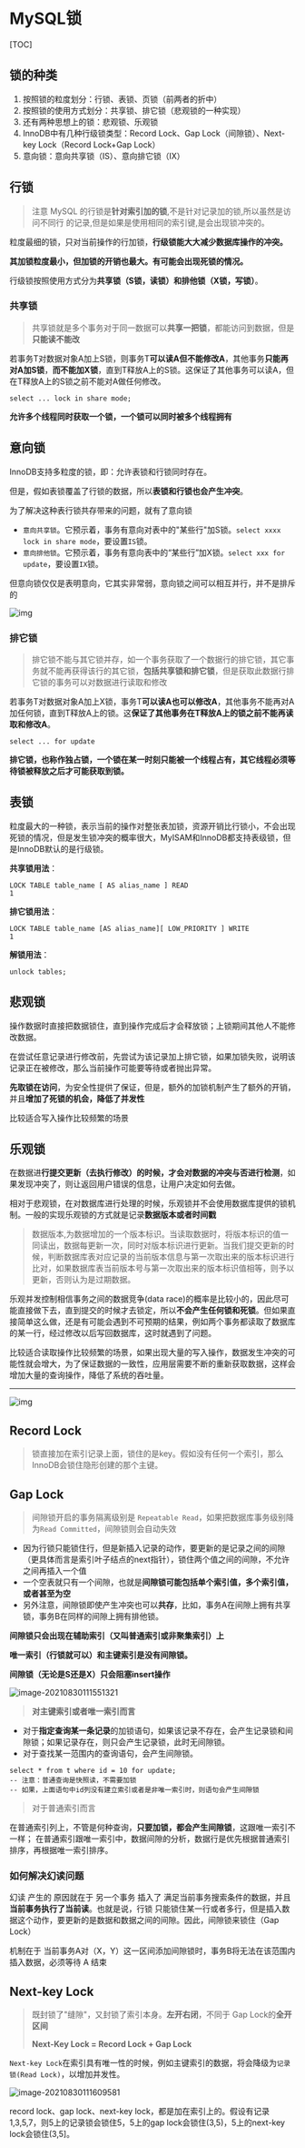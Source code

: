 # MySQL锁

[TOC]





## 锁的种类

1. 按照锁的粒度划分：行锁、表锁、页锁（前两者的折中）
2. 按照锁的使用方式划分：共享锁、排它锁（悲观锁的一种实现）
3. 还有两种思想上的锁：悲观锁、乐观锁
4. InnoDB中有几种行级锁类型：Record Lock、Gap Lock（间隙锁）、Next-key Lock（Record Lock+Gap Lock）
5. 意向锁：意向共享锁（IS）、意向排它锁（IX）





## 行锁

> 注意 MySQL 的行锁是**针对索引加的锁**,不是针对记录加的锁,所以虽然是访问不同行 的记录,但是如果是使用相同的索引键,是会出现锁冲突的。

粒度最细的锁，只对当前操作的行加锁，**行级锁能大大减少数据库操作的冲突。**

**其加锁粒度最小，但加锁的开销也最大。有可能会出现死锁的情况。**

行级锁按照使用方式分为**共享锁（S锁，读锁）和排他锁（X锁，写锁）**。





### 共享锁

> 共享锁就是多个事务对于同一数据可以**共享一把锁**，都能访问到数据，但是**只能读不能改**

若事务T对数据对象A加上S锁，则事务T**可以读A但不能修改A**，其他事务**只能再对A加S锁**，**而不能加X锁**，直到T释放A上的S锁。这保证了其他事务可以读A，但在T释放A上的S锁之前不能对A做任何修改。

~~~mysql
select ... lock in share mode;
~~~



**允许多个线程同时获取一个锁，一个锁可以同时被多个线程拥有**







## 意向锁

InnoDB支持多粒度的锁，即：允许表锁和行锁同时存在。

但是，假如表锁覆盖了行锁的数据，所以**表锁和行锁也会产生冲突**。

为了解决这种表行锁共存带来的问题，就有了意向锁

- `意向共享锁`。它预示着，事务有意向对表中的"某些行"加S锁。`select xxxx lock in share mode`，要设置`IS`锁。
- `意向排他锁`。它预示着，事务有意向表中的“某些行”加X锁。`select xxx for update`，要设置`IX`锁。

但意向锁仅仅是表明意向，它其实非常弱，意向锁之间可以相互并行，并不是排斥的

![img](images/watermark,type_ZmFuZ3poZW5naGVpdGk,shadow_10,text_aHR0cHM6Ly9ibG9nLmNzZG4ubmV0L2VuX2pva2Vy,size_16,color_FFFFFF,t_70.png)





### 排它锁

> 排它锁不能与其它锁并存，如一个事务获取了一个数据行的排它锁，其它事务就不能再获得该行的其它锁，**包括共享锁和排它锁**，但是获取此数据行排它锁的事务可以对数据进行读取和修改

若事务T对数据对象A加上X锁，事务T**可以读A也可以修改A**，其他事务不能再对A加任何锁，直到T释放A上的锁。这**保证了其他事务在T释放A上的锁之前不能再读取和修改A**。

~~~mysql
select ... for update
~~~



**排它锁，也称作独占锁，一个锁在某一时刻只能被一个线程占有，其它线程必须等待锁被释放之后才可能获取到锁。**



## 表锁

粒度最大的一种锁，表示当前的操作对整张表加锁，资源开销比行锁小，不会出现死锁的情况，但是发生锁冲突的概率很大，MyISAM和InnoDB都支持表级锁，但是InnoDB默认的是行级锁。

**共享锁用法**：

```mysql
LOCK TABLE table_name [ AS alias_name ] READ
1
```

**排它锁用法**：

```mysql
LOCK TABLE table_name [AS alias_name][ LOW_PRIORITY ] WRITE
1
```

**解锁用法**：

```mysql
unlock tables;
```





## 悲观锁

操作数据时直接把数据锁住，直到操作完成后才会释放锁；上锁期间其他人不能修改数据。

在尝试任意记录进行修改前，先尝试为该记录加上排它锁，如果加锁失败，说明该记录正在被修改，那么当前操作可能要等待或者抛出异常。

**先取锁在访问**，为安全性提供了保证，但是，额外的加锁机制产生了额外的开销，并且**增加了死锁的机会，降低了并发性**

比较适合写入操作比较频繁的场景



## 乐观锁

在数据进**行提交更新（去执行修改）的时候，才会对数据的冲突与否进行检测**，如果发现冲突了，则让返回用户错误的信息，让用户决定如何去做。

相对于悲观锁，在对数据库进行处理的时候，乐观锁并不会使用数据库提供的锁机制。一般的实现乐观锁的方式就是记录**数据版本或者时间戳**

> 数据版本,为数据增加的一个版本标识。当读取数据时，将版本标识的值一同读出，数据每更新一次，同时对版本标识进行更新。当我们提交更新的时候，判断数据库表对应记录的当前版本信息与第一次取出来的版本标识进行比对，如果数据库表当前版本号与第一次取出来的版本标识值相等，则予以更新，否则认为是过期数据。

乐观并发控制相信事务之间的数据竞争(data race)的概率是比较小的，因此尽可能直接做下去，直到提交的时候才去锁定，所以**不会产生任何锁和死锁**。但如果直接简单这么做，还是有可能会遇到不可预期的结果，例如两个事务都读取了数据库的某一行，经过修改以后写回数据库，这时就遇到了问题。

比较适合读取操作比较频繁的场景，如果出现大量的写入操作，数据发生冲突的可能性就会增大，为了保证数据的一致性，应用层需要不断的重新获取数据，这样会增加大量的查询操作，降低了系统的吞吐量。



---



![img](images/16922aaa0d7e477atplv-t2oaga2asx-watermark.awebp)

## Record Lock

> 锁直接加在索引记录上面，锁住的是key。假如没有任何一个索引，那么InnoDB会锁住隐形创建的那个主键。





## Gap Lock

> 间隙锁开启的事务隔离级别是 `Repeatable Read`，如果把数据库事务级别降为`Read Committed`，间隙锁则会自动失效

- 因为行锁只能锁住行，但是新插入记录的动作，要更新的是记录之间的间隙（更具体而言是索引叶子结点的next指针），锁住两个值之间的间隙，不允许之间再插入一个值
- 一个空表就只有一个间隙，也就是**间隙锁可能包括单个索引值，多个索引值，或者甚至为空**
- 另外注意，间隙锁即使产生冲突也可以**共存**，比如，事务A在间隙上拥有共享锁，事务B在同样的间隙上拥有排他锁。



**间隙锁只会出现在辅助索引（又叫普通索引或非聚集索引）上**

**唯一索引（行锁就可以）和主键索引是没有间隙锁。**

**间隙锁（无论是S还是X）只会阻塞insert操作**

![image-20210830111551321](images/image-20210830111551321.png)

> **对主键索引或者唯一索引而言**

- 对于**指定查询某一条记录**的加锁语句，如果该记录不存在，会产生记录锁和间隙锁；如果记录存在，则只会产生记录锁，此时无间隙锁。
- 对于查找某一范围内的查询语句，会产生间隙锁。



~~~mysql
select * from t where id = 10 for update;
-- 注意：普通查询是快照读，不需要加锁
-- 如果，上面语句中id列没有建立索引或者是非唯一索引时，则语句会产生间隙锁
~~~



> 对于普通索引而言

在普通索引列上，不管是何种查询，**只要加锁，都会产生间隙锁**，这跟唯一索引不一样；
在普通索引跟唯一索引中，数据间隙的分析，数据行是优先根据普通索引排序，再根据唯一索引排序。





### 如何解决幻读问题

幻读 产生的 原因就在于 另一个事务 插入了 满足当前事务搜索条件的数据，并且**当前事务执行了当前读**。也就是说，行锁 只能锁住某一行或者多行，但是插入数据这个动作，要更新的是数据和数据之间的间隙。因此，间隙锁来锁住（Gap Lock）

机制在于 当前事务A对（X，Y）这一区间添加间隙锁时，事务B将无法在该范围内插入数据，必须等待 A 结束







## Next-key Lock

> 既封锁了"缝隙"，又封锁了索引本身。**左开右闭**，不同于 Gap Lock的**全开区间**
>
> **Next-Key Lock = Record Lock + Gap Lock**

`Next-key Lock`在索引具有唯一性的时候，例如主键索引的数据，将会降级为`记录锁(Read Lock)`，以增加并发性。

![image-20210830111609581](images/image-20210830111609581.png)

record lock、gap lock、next-key lock，都是加在索引上的。假设有记录1,3,5,7，则5上的记录锁会锁住5，5上的gap lock会锁住(3,5)，5上的next-key lock会锁住(3,5]。

